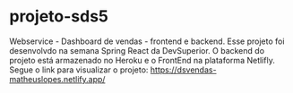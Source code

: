 # projeto-sds5
Webservice - Dashboard de vendas - frontend e backend.
Esse projeto foi desenvolvdo na semana Spring React da  DevSuperior. O backend do projeto está armazenado no Heroku e o FrontEnd na plataforma Netlifly.
Segue o link para visualizar o projeto: https://dsvendas-matheuslopes.netlify.app/
